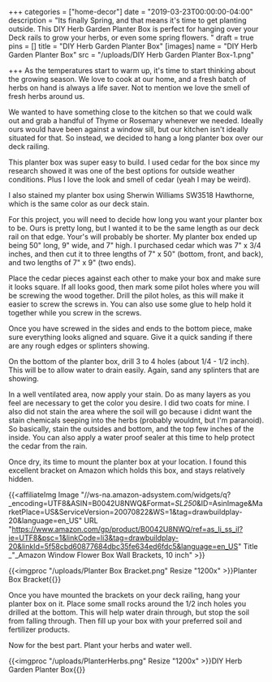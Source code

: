 +++
categories = ["home-decor"]
date = "2019-03-23T00:00:00-04:00"
description = "Its finally Spring, and that means it's time to get planting outside.  This DIY Herb Garden Planter Box is perfect for hanging over your Deck rails to grow your herbs, or even some spring flowers. "
draft = true
pins = []
title = "DIY Herb Garden Planter Box"
[images]
name = "DIY Herb Garden Planter Box"
src = "/uploads/DIY Herb Garden Planter Box-1.png"

+++
As the temperatures start to warm up, it's time to start thinking about the growing season.  We love to cook at our home, and a fresh batch of herbs on hand is always a life saver.  Not to mention we love the smell of fresh herbs around us.

We wanted to have something close to the kitchen so that we could walk out and grab a handful of Thyme or Rosemary whenever we needed.  Ideally ours would have been against a window sill, but our kitchen isn't ideally situated for that.  So instead, we decided to hang a long planter box over our deck railing.

This planter box was super easy to build.  I used cedar for the box since my research showed it was one of the best options for outside weather conditions.  Plus I love the look and smell of cedar (yeah I may be weird).

I also stained my planter box using Sherwin Williams SW3518 Hawthorne, which is the same color as our deck stain.  

For this project, you will need to decide how long you want your planter box to be.  Ours is pretty long, but I wanted it to be the same length as our deck rail on that edge.  Your's will probably be shorter.  My planter box ended up being 50" long, 9" wide, and 7" high.  I purchased cedar which was 7" x 3/4 inches, and then cut it to three lengths of 7" x 50" (bottom, front, and back), and two lengths of 7" x 9" (two ends).

Place the cedar pieces against each other to make your box and make sure it looks square.  If all looks good, then mark some pilot holes where you will be screwing the wood together.  Drill the pilot holes, as this will make it easier to screw the screws in.  You can also use some glue to help hold it together while you screw in the screws.

Once you have screwed in the sides and ends to the bottom piece, make sure everything looks aligned and square.  Give it a quick sanding if there are any rough edges or splinters showing.

On the bottom of the planter box, drill 3 to 4 holes (about 1/4 - 1/2 inch).  This will be to allow water to drain easily.  Again, sand any splinters that are showing.

In a well ventilated area, now apply your stain.  Do as many layers as you feel are necessary to get the color you desire.  I did two coats for mine.  I also did not stain the area where the soil will go because i didnt want the stain chemicals seeping into the herbs (probably wouldnt, but I'm paranoid).  So basically, stain the outsides and bottom, and the top few inches of the inside.  You can also apply a water proof sealer at this time to help protect the cedar from the rain.

Once dry, its time to mount the planter box at your location.  I found this excellent bracket on Amazon which holds this box, and stays relatively hidden.

{{<affiliateImg Image "//ws-na.amazon-adsystem.com/widgets/q?_encoding=UTF8&ASIN=B0042U8NWQ&Format=_SL250_&ID=AsinImage&MarketPlace=US&ServiceVersion=20070822&WS=1&tag=drawbuildplay-20&language=en_US" URL "https://www.amazon.com/gp/product/B0042U8NWQ/ref=as_li_ss_il?ie=UTF8&psc=1&linkCode=li3&tag=drawbuildplay-20&linkId=5f58cbd60877684dbc35fe634ed6fdc5&language=en_US" Title _"_Amazon Window Flower Box Wall Brackets, 10 inch" >}}

{{<imgproc "/uploads/Planter Box Bracket.png" Resize "1200x" >}}Planter Box Bracket{{</imgproc>}}

Once you have mounted the brackets on your deck railing, hang your planter box on it.  Place some small rocks around the 1/2 inch holes you drilled at the bottom.  This will help water drain through, but stop the soil from falling through.  Then fill up your box with your preferred soil and fertilizer products.

Now for the best part.  Plant your herbs and water well.

{{<imgproc "/uploads/PlanterHerbs.png" Resize "1200x" >}}DIY Herb Garden Planter Box{{</imgproc>}} 